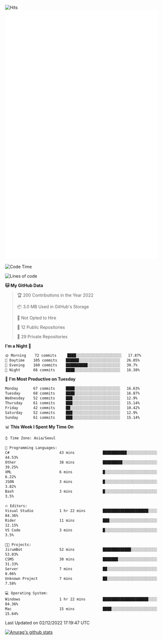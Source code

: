 ![Hits](https://hits.seeyoufarm.com/api/count/incr/badge.svg?url=https%3A%2F%2Fgithub.com%2Fkokose1234&count_bg=%2379C83D&title_bg=%23555555&icon=apple.svg&icon_color=%23E7E7E7&title=hits&edge_flat=false)
<br/>
![Metrics](https://github.com/kokose1234/kokose1234/blob/main/github-metrics.svg)

<!--START_SECTION:waka-->
![Code Time](http://img.shields.io/badge/Code%20Time-717%20hrs%2017%20mins-blue)

![Lines of code](https://img.shields.io/badge/From%20Hello%20World%20I%27ve%20Written-884%20Thousand%20lines%20of%20code-blue)

**🐱 My GitHub Data** 

> 🏆 200 Contributions in the Year 2022
 > 
> 📦 3.0 MB Used in GitHub's Storage 
 > 
> 🚫 Not Opted to Hire
 > 
> 📜 12 Public Repositories 
 > 
> 🔑 29 Private Repositories  
 > 
**I'm a Night 🦉** 

```text
🌞 Morning    72 commits     ████░░░░░░░░░░░░░░░░░░░░░   17.87% 
🌆 Daytime    105 commits    ██████░░░░░░░░░░░░░░░░░░░   26.05% 
🌃 Evening    160 commits    ██████████░░░░░░░░░░░░░░░   39.7% 
🌙 Night      66 commits     ████░░░░░░░░░░░░░░░░░░░░░   16.38%

```
📅 **I'm Most Productive on Tuesday** 

```text
Monday       67 commits     ████░░░░░░░░░░░░░░░░░░░░░   16.63% 
Tuesday      68 commits     ████░░░░░░░░░░░░░░░░░░░░░   16.87% 
Wednesday    52 commits     ███░░░░░░░░░░░░░░░░░░░░░░   12.9% 
Thursday     61 commits     ███░░░░░░░░░░░░░░░░░░░░░░   15.14% 
Friday       42 commits     ██░░░░░░░░░░░░░░░░░░░░░░░   10.42% 
Saturday     52 commits     ███░░░░░░░░░░░░░░░░░░░░░░   12.9% 
Sunday       61 commits     ███░░░░░░░░░░░░░░░░░░░░░░   15.14%

```


📊 **This Week I Spent My Time On** 

```text
⌚︎ Time Zone: Asia/Seoul

💬 Programming Languages: 
C#                       43 mins             ███████████░░░░░░░░░░░░░░   44.53% 
Other                    38 mins             █████████░░░░░░░░░░░░░░░░   39.25% 
XML                      6 mins              █░░░░░░░░░░░░░░░░░░░░░░░░   6.22% 
JSON                     3 mins              █░░░░░░░░░░░░░░░░░░░░░░░░   3.82% 
Bash                     3 mins              █░░░░░░░░░░░░░░░░░░░░░░░░   3.5%

🔥 Editors: 
Visual Studio            1 hr 22 mins        █████████████████████░░░░   84.36% 
Rider                    11 mins             ███░░░░░░░░░░░░░░░░░░░░░░   12.15% 
VS Code                  3 mins              █░░░░░░░░░░░░░░░░░░░░░░░░   3.5%

🐱‍💻 Projects: 
JirumBot                 52 mins             █████████████░░░░░░░░░░░░   53.03% 
CSMS                     30 mins             ███████░░░░░░░░░░░░░░░░░░   31.33% 
Server                   7 mins              ██░░░░░░░░░░░░░░░░░░░░░░░   8.06% 
Unknown Project          7 mins              ██░░░░░░░░░░░░░░░░░░░░░░░   7.58%

💻 Operating System: 
Windows                  1 hr 22 mins        █████████████████████░░░░   84.36% 
Mac                      15 mins             ████░░░░░░░░░░░░░░░░░░░░░   15.64%

```


 Last Updated on 02/12/2022 17:19:47 UTC
<!--END_SECTION:waka-->

[![Anurag's github stats](https://github-readme-stats.vercel.app/api?username=kokose1234&theme=dracula)](https://github.com/anuraghazra/github-readme-stats)



	
